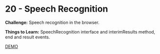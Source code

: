 # 20 - Speech Recognition

**Challenge:** Speech recognition in the browser.

**Things to Learn:** SpeechRecognition interface and interimResults method, end and result events.

[DEMO](https://voloshin-sergei.github.io/30DaysOfJavaScript/20_day%20Speech%20Recognition/)
